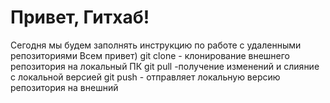 # Привет, Гитхаб!
Сегодня мы будем заполнять инструкцию по работе с удаленными репозиториями
Всем привет)
git clone - клонирование внешнего репозитория на локальный ПК
git pull -получение изменений и слияние с локальной версией
git push - отправляет локальную версию репозитория на внешний
